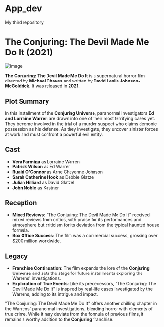 # App_dev
My third repository

# The Conjuring: The Devil Made Me Do It (2021)

![image](https://github.com/Angineli/App_dev/assets/169481997/225389f8-598a-4611-8d53-5216b9756b53)

**The Conjuring: The Devil Made Me Do It** is a supernatural horror film directed by **Michael Chaves** and written by **David Leslie Johnson-McGoldrick**. It was released in **2021**.

## Plot Summary
In this installment of the **Conjuring Universe**, paranormal investigators **Ed and Lorraine Warren** are drawn into one of their most terrifying cases yet. They become involved in the trial of a murder suspect who claims demonic possession as his defense. As they investigate, they uncover sinister forces at work and must confront a powerful evil entity.

## Cast
- **Vera Farmiga** as Lorraine Warren
- **Patrick Wilson** as Ed Warren
- **Ruairi O'Connor** as Arne Cheyenne Johnson
- **Sarah Catherine Hook** as Debbie Glatzel
- **Julian Hilliard** as David Glatzel
- **John Noble** as Kastner

## Reception
- **Mixed Reviews**: "The Conjuring: The Devil Made Me Do It" received mixed reviews from critics, with praise for its performances and atmosphere but criticism for its deviation from the typical haunted house formula.
- **Box Office Success**: The film was a commercial success, grossing over $200 million worldwide.

## Legacy
- **Franchise Continuation**: The film expands the lore of the **Conjuring Universe** and sets the stage for future installments exploring the Warrens' investigations.
- **Exploration of True Events**: Like its predecessors, "The Conjuring: The Devil Made Me Do It" is inspired by real-life cases investigated by the Warrens, adding to its intrigue and impact.

"The Conjuring: The Devil Made Me Do It" offers another chilling chapter in the Warrens' paranormal investigations, blending horror with elements of true crime. While it may deviate from the formula of previous films, it remains a worthy addition to the **Conjuring** franchise.
